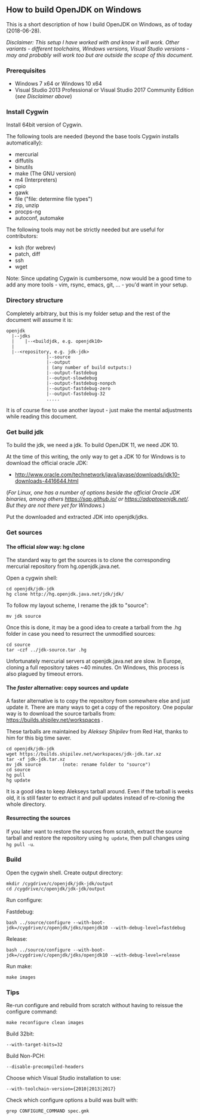 ## How to build OpenJDK on Windows

This is a short description of how I build OpenJDK on Windows, as of today (2018-06-28).

_Disclaimer: This setup I have worked with and know it will work. Other variants - different toolchains, Windows versions, Visual Studio versions - may and probably will work too but are outside the scope of this document._

### Prerequisites

- Windows 7 x64 or Windows 10 x64
- Visual Studio 2013 Professional or Visual Studio 2017 Community Edition (_see Disclaimer above_)

### Install Cygwin
Install 64bit version of Cygwin. 

The following tools are needed (beyond the base tools Cygwin installs automatically):
- mercurial
- diffutils
- binutils
- make (The GNU version)
- m4 (Interpreters)
- cpio 
- gawk
- file ("file: determine file types")
- zip, unzip
- procps-ng
- autoconf, automake

The following tools may not be strictly needed but are useful for contributors:
- ksh (for webrev)
- patch, diff
- ssh
- wget

Note: Since updating Cygwin is cumbersome, now would be a good time to add any more tools - vim, rsync, emacs, git, ... - you'd want in your setup.

### Directory structure

Completely arbitrary, but this is my folder setup and the rest of the document will assume it is:

```
openjdk
  |--jdks
  |    |--<buildjdk, e.g. openjdk10>
  |
  |--<repository, e.g. jdk-jdk>
               |--source
               |--output
               | (any number of build outputs:)
               |--output-fastdebug
               |--output-slowdebug
               |--output-fastdebug-nonpch
               |--output-fastdebug-zero
               |--output-fastdebug-32
               .....
```
It is of course fine to use another layout - just make the mental adjustments while reading this document.

### Get build jdk

To build the jdk, we need a jdk. To build OpenJDK 11, we need JDK 10. 

At the time of this writing, the only way to get a JDK 10 for Windows is to download the official oracle JDK:
 - http://www.oracle.com/technetwork/java/javase/downloads/jdk10-downloads-4416644.html

(_For Linux, one has a number of options beside the official Oracle JDK binaries, among others https://sap.github.io/ or https://adoptopenjdk.net/. But they are not there yet for Windows._)

Put the downloaded and extracted JDK into openjdk/jdks.

### Get sources

#### The official _slow_ way: hg clone

The standard way to get the sources is to clone the corresponding mercurial repository from hg.openjdk.java.net.

Open a cygwin shell:

````
cd openjdk/jdk-jdk
hg clone http://hg.openjdk.java.net/jdk/jdk/
````

To follow my layout scheme, I rename the jdk to "source":
````
mv jdk source
````

Once this is done, it may be a good idea to create a tarball from the .hg folder in case you need to resurrect the unmodified sources:

````
cd source
tar -czf ../jdk-source.tar .hg
````

Unfortunately mercurial servers at openjdk.java.net are slow. In Europe, cloning a full repository takes ~40 minutes. On Windows, this process is also plagued by timeout errors.

#### The _faster_ alternative: copy sources and update

A faster alternative is to copy the repository from somewhere else and just update it. There are many ways to get a copy of the repository. One popular way is to download the source tarballs from: https://builds.shipilev.net/workspaces . 

These tarballs are maintained by _Aleksey Shipilev_ from Red Hat, thanks to him for this big time saver.

```
cd openjdk/jdk-jdk
wget https://builds.shipilev.net/workspaces/jdk-jdk.tar.xz
tar -xf jdk-jdk.tar.xz
mv jdk source        (note: rename folder to "source")
cd source
hg pull
hg update
```

It is a good idea to keep Alekseys tarball around. Even if the tarball is weeks old, it is still faster to extract it and pull updates instead of re-cloning the whole directory.

#### Resurrecting the sources

If you later want to restore the sources from scratch, extract the source tarball and restore the repository using `hg update`, then pull changes using `hg pull -u`. 


### Build

Open the cygwin shell. Create output directory:

```
mkdir /cygdrive/c/openjdk/jdk-jdk/output
cd /cygdrive/c/openjdk/jdk-jdk/output
```

Run configure:

Fastdebug:
```
bash ../source/configure --with-boot-jdk=/cygdrive/c/openjdk/jdks/openjdk10 --with-debug-level=fastdebug
```

Release:
```
bash ../source/configure --with-boot-jdk=/cygdrive/c/openjdk/jdks/openjdk10 --with-debug-level=release
```

Run make:
```
make images
```

### Tips

Re-run configure and rebuild from scratch without having to reissue the configure command:

```
make reconfigure clean images
```

Build 32bit:
```
--with-target-bits=32
```

Build Non-PCH:
```
--disable-precompiled-headers
```

Choose which Visual Studio installation to use:
```
--with-toolchain-version={2010|2013|2017}
```

Check which configure options a build was built with:

```
grep CONFIGURE_COMMAND spec.gmk
```




